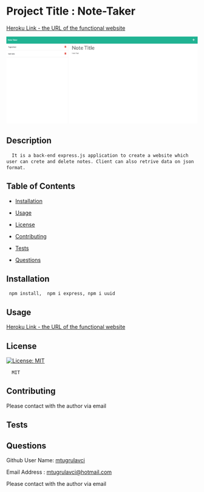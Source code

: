 
  # Project Title : Note-Taker
  [Heroku Link - the URL of the functional website](https://shielded-headland-94315.herokuapp.com/)

   ![Main page](./public/assets/images/mainpage.png)
      
  ## Description
      It is a back-end express.js application to create a website which user can crete and delete notes. Client can also retrive data on json format.

  ## Table of Contents
  * [Installation](#installation)
  * [Usage](#usage)
     
  * [License](#license)
  
  * [Contributing](#contributing)
  * [Tests](#tests)
  * [Questions](#questions)

  ## Installation
     npm install,  npm i express, npm i uuid

  ## Usage
   [Heroku Link - the URL of the functional website](https://shielded-headland-94315.herokuapp.com/)



  ## License
        
  [![License: MIT](https://img.shields.io/badge/License-MIT-yellow.svg)](https://opensource.org/licenses/MIT) 
   
      MIT
  



  ## Contributing

   Please contact with the author via email


  ## Tests



  ## Questions
  Github User Name:  [mtugrulavci](https://github.com/mtugrulavci)

  
  Email Address :   mtugrulavci@hotmail.com
 
  Please contact with the author via email
